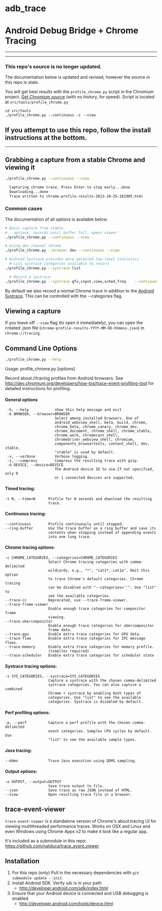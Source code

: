 # adb_trace
# Android Debug Bridge + Chrome Tracing

----------
----------
### This repo's source is no longer updated. 

The documentation below is updated and revised, however the source in this repo is stale.

You will get best results with the `profile_chrome.py` script in the Chromium project.
[Get Chromium source](https://www.chromium.org/developers/how-tos/get-the-code) (with no history, for speed). 
Script is located at `src/tools/profile_chrome.py`
```
cd src/tools
./profile_chrome.py --continuous -z --view
```

If you attempt to use this repo, follow the install instructions at the bottom.
----------
----------


## Grabbing a capture from a stable Chrome and viewing it ##

```sh
./profile_chrome.py --continuous --view

  Capturing chrome trace. Press Enter to stop early...done
  Downloading...done
  Trace written to chrome-profile-results-2013-10-25-181905.html
```

### Common cases
The documentation of all options is available below.

```sh
# Basic capture from stable
#   options: records until buffer full, opens viewer
./profile_chrome.py --continuous --view

# Using dev channel chrome
./profile_chrome.py --browser dev --continuous --view

# Android Systrace provides more detailed low-level statistics
  # List systrace categories available to record
./profile_chrome.py --systrace list

  # Record a systrace
./profile_chrome.py --systrace gfx,input,view,sched,freq    --continuous --view

```

By default we also record a normal Chrome trace in addition to the [Android Systrace](http://developer.android.com/tools/help/systrace.html). This can be controlled with the --categories flag.

## Viewing a capture ##

If you leave off `--view` flag (to open it immediately), you can open the created .json file (`chrome-profile-results-YYYY-MM-DD-hhmmss.json`) in `chrome://tracing`.

## Command Line Options ##

```sh
./profile_chrome.py --help
```
Usage: profile_chrome.py [options]

Record about://tracing profiles from Android browsers. See http://dev.chromium.org/developers/how-tos/trace-event-profiling-tool for detailed instructions for profiling.

#### General options

     -h, --help            show this help message and exit
     -b BROWSER, --browser=BROWSER
                           Select among installed browsers. One of
                           android_webview_shell, beta, build, chrome,
                           chrome_beta, chrome_canary, chrome_dev,
                           chrome_document, chrome_shell, chrome_stable,
                           chrome_work, chromecast_shell,
                           chromedriver_webview_shell, chromium,
                           components_browsertests, content_shell, dev, stable,
                           "stable" is used by default.
     -v, --verbose         Verbose logging.
     -z, --compress        Compress the resulting trace with gzip.
     -d DEVICE, --device=DEVICE
                           The Android device ID to use.If not specified, only 0
                           or 1 connected devices are supported.

####  Timed tracing:

    -t N, --time=N      Profile for N seconds and download the resulting
                        trace.

####  Continuous tracing:

    --continuous        Profile continuously until stopped.
    --ring-buffer       Use the trace buffer as a ring buffer and save its
                        contents when stopping instead of appending events
                        into one long trace.

####  Chrome tracing options:

    -c CHROME_CATEGORIES, --categories=CHROME_CATEGORIES
                        Select Chrome tracing categories with comma-delimited
                        wildcards, e.g., "*", "cat1*,-cat1a". Omit this option
                        to trace Chrome's default categories. Chrome tracing
                        can be disabled with "--categories=''". Use "list" to
                        see the available categories.
    --trace-cc          Deprecated, use --trace-frame-viewer.
    --trace-frame-viewer
                        Enable enough trace categories for compositor frame
                        viewing.
    --trace-ubercompositor
                        Enable enough trace categories for ubercompositor
                        frame data.
    --trace-gpu         Enable extra trace categories for GPU data.
    --trace-flow        Enable extra trace categories for IPC message flows.
    --trace-memory      Enable extra trace categories for memory profile.
                        (tcmalloc required)
    --trace-scheduler   Enable extra trace categories for scheduler state

####  Systrace tracing options:

    -s SYS_CATEGORIES, --systrace=SYS_CATEGORIES
                        Capture a systrace with the chosen comma-delimited
                        systrace categories. You can also capture a combined
                        Chrome + systrace by enabling both types of
                        categories. Use "list" to see the available
                        categories. Systrace is disabled by default.

####  Perf profiling options:

    -p, --perf          Capture a perf profile with the chosen comma-delimited
                        event categories. Samples CPU cycles by default. Use
                        "list" to see the available sample types.

####  Java tracing:

    --ddms              Trace Java execution using DDMS sampling.

####  Output options:

    -o OUTPUT, --output=OUTPUT
                        Save trace output to file.
    --json              Save trace as raw JSON instead of HTML.
    --view              Open resulting trace file in a browser.


## trace-event-viewer ##

`trace-event-viewer` is a standalone version of Chrome's about:tracing UI
for viewing multithreaded performance traces. Works on OSX and Linux and
even Windows using Chrome Apps v2 to make it look like a regular app.

It's included as a submodule in this repo: https://github.com/natduca/trace_event_viewer


## Installation ##

1. For this repo (only) Pull in the necessary dependencies with `git submodule update --init`.
1. Install Android SDK. Verify `adb` is in your path
    * http://developer.android.com/sdk/index.html
1. Ensure that your Android device is connected and USB debugging is enabled
    * http://developer.android.com/tools/device.html

